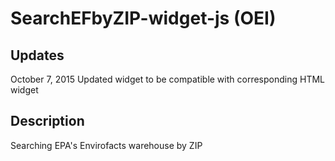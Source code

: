 # SearchEFbyZIP-widget-js (OEI)

## Updates
October 7, 2015
Updated widget to be compatible with corresponding HTML widget

## Description
Searching EPA's Envirofacts warehouse by ZIP
